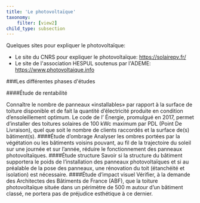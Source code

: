 ```yaml
---
title: 'Le photovoltaïque'
taxonomy:
    filter: [view2]
child_type: subsection
---
```


Quelques sites pour expliquer le photovoltaïque:

- Le site du CNRS pour expliquer le photovoltaïque: https://solairepv.fr/
- Le site de l'association HESPUL soutenus par l'ADEME: https://www.photovoltaique.info

###Les différentes phases d'études

####Étude de rentabilité

Connaître le nombre de panneaux «installables» par rapport à la surface de toiture disponible et de fait la quantité d’électricité produite en condition d’ensoleillement optimum. Le code de l’ Énergie, promulgué en 2017, permet d’installer des toitures solaires de 100 kWc maximum par PDL (Point De Livraison), quel que soit le nombre de clients raccordés et la surface de(s) bâtiment(s).
####Étude d’ombrage
Analyser les ombres portées par la végétation ou les bâtiments voisins pouvant, au fil de la trajectoire du soleil sur une journée et sur l’année, réduire le fonctionnement des panneaux photovoltaïques.
####Étude structure
Savoir si la structure du bâtiment supportera le poids de l’installation des panneaux photovoltaïques et si au préalable de la pose des panneaux, une rénovation du toit (étanchéité et isolation) est nécessaire.
####Étude d’impact visuel
Vérifier, à la demande des Architectes des Bâtiments de France (ABF), que la toiture photovoltaïque située dans un périmètre de 500 m autour d’un bâtiment classé, ne portera pas de préjudice esthétique à ce dernier.

